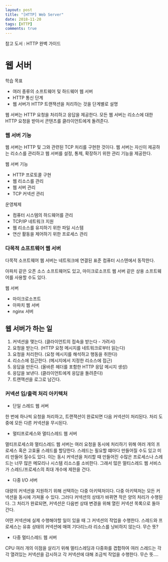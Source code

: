 ```yaml
---
layout: post
title: "[HTTP] Web Server"
date: 2018-11-20
tags: [HTTP]
comments: true
---
```


참고 도서 : HTTP 완벽 가이드

# 웹 서버

학습 목표

* 여러 종류의 소프트웨어 및 하드웨어 웹 서버
* HTTP 통신 단계
* 웹 서버가 HTTP 트랜잭션을 처리하는 것을 단계별로 설명

웹 서버는 HTTP 요청을 처리하고 응답을 제공한다. 모든 웹 서버는 리소스에 대한 HTTP 요청을 받아서 콘텐츠를 클라이언트에게 돌려준다.

### 웹 서버 기능

웹 서버는 HTTP 및 그와 관련된 TCP 처리를 구현한 것이다. 웹 서버는 자신이 제공하는 리소스를 관리하고 웹 서버를 설정, 통제, 확장하기 위한 관리 기능을 제공한다.

웹 서버 기능

* HTTP 프로토콜 구현
* 웹 리소스를 관리
* 웹 서버 관리
* TCP 커넥션 관리

운영체제

* 컴퓨터 시스템의 하드웨어를 관리
* TCP/IP 네트워크 지원
* 웹 리소스를 유지하기 위한 파일 시스템
* 연산 활동을 제어하기 위한 프로세스 관리

### 다목적 소프트웨어 웹 서버

다목적 소프트웨어 웹 서버는 네트워크에 연결된 표준 컴퓨터 시스텐에서 동작한다.

아파치 같은 오픈 소스 소프트웨어도 있고, 마이크로소프트 웹 서버 같은 상용 소프트웨어를 사용할 수도 있다.

웹 서버

- 마이크로소프트
- 아파치 웹 서버
- nginx 서버

## 웹 서버가 하는 일

1. 커넥션을 맺는다. (클라이언트의 접속을 받는다 - 가려서)
2. 요청을 받는다. (HTTP 요청 메시지를 네트워크로부터 읽는다)
3. 요청을 처리한다. (요청 메시지를 해석하고 행동을 취한다)
4. 리소스에 접근한다. (메시지에서 지정한 리소스에 접근)
5. 응답을 만든다. (올바른 헤더를 포함한 HTTP 응답 메시지 생성)
6. 응답을 보낸다. (클라이언트에게 응답을 돌려준다)
7. 트랜잭션을 로그로 남긴다.

### 커넥션 입/출력 처리 아키텍처

- 단일 스레드 웹 서버

한 번에 하나씩 요청을 처리하고, 트랜잭션이 완료되면 다음 커넥션이 처리된다.
처리 도중에 모든 다른 커넥션을 무시된다.

- 멀티프로세스와 멀티스레드 웹 서버

멀티프로세스와 멀티스레드 웹 서버는 여러 요청을 동시에 처리하기 위해 여러 개의 프로세스 혹은 고효율 스레드를 할당한다. 스레드는 필요할 떄마다 만들어질 수도 있고 미리 만들어 질수도 있다. 이는 동시 커넥션을 처리할 때 만들어진 수많은 프로세스나 스레드는 너무 많은 메모리나 시스템 리소스를 소비한다. 그래서 많은 멀티스레드 웹 서비스가 스레드/프로세스의 최대 개수에 제한을 건다.

- 다중 I/O 서버

대량의 커넥션을 지원하기 위해 선택하는 다중 아키텍처이다. 다중 아키텍처는 모든 커넥션을 동시에 가져올 수 있다. 그러다 커넥션의 상태가 바뀌면 작은 양의 처리가 수행된다. 그 처리가 완료되면, 커넥션은 다음번 상태 변경을 위해 열린 커넥션 목록으로 돌아간다.

어떤 커넥션에 실제 수행해야할 일이 있을 때 그 커넥션의 작업을 수행한다. 스레드와 프로세스는 유휴 상태의 커넥션에 매여 기다리느라 리소스를 낭비하지 않는다. 무슨 뜻?

- 다중 멀티스레드 웹 서버

CPU 여러 개의 이점을 살리기 위해 멀티스레딩과 다중화를 겹합하여 여러 스레드는 각각 열려있는 커넥션을 감시하고 각 커넥션에 대해 조금씩 작업을 수행한다. 무슨 뜻....
